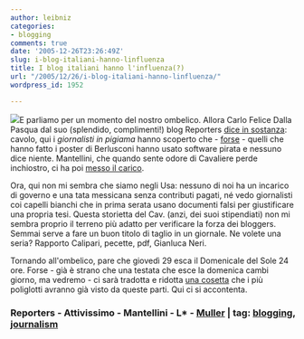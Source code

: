```yaml
---
author: leibniz
categories:
- blogging
comments: true
date: '2005-12-26T23:26:49Z'
slug: i-blog-italiani-hanno-linfluenza
title: I blog italiani hanno l'influenza(?)
url: "/2005/12/26/i-blog-italiani-hanno-linfluenza/"
wordpress_id: 1952

---
```

![](http://www.muller.it/images/ombelico.gif)E parliamo per un momento del nostro ombelico. Allora Carlo Felice Dalla Pasqua dal suo (splendido, complimenti!) blog Reporters [dice in sostanza](http://reporters.blogosfere.it/2005/12/i_programmi_pir.html): cavolo, qui i _giornalisti in pigiama_ hanno scoperto che - [forse](http://attivissimo.blogspot.com/2005/12/aggiornamento-sul-software-pirata-dei.html) - quelli che hanno fatto i poster di Berlusconi hanno usato software pirata e nessuno dice niente. Mantellini, che quando sente odore di Cavaliere perde inchiostro, ci ha poi [messo il carico](http://www.mantellini.it/2005_12_25_archivio.htm#113558724688373689).

Ora, qui non mi sembra che siamo negli Usa: nessuno di noi ha un incarico di governo e una tata messicana senza contributi pagati, né vedo giornalisti coi capelli bianchi che in prima serata usano documenti falsi per giustificare una propria tesi. Questa storietta del Cav. (anzi, dei suoi stipendiati) non mi sembra proprio il terreno più adatto per verificare la forza dei bloggers. Semmai serve a fare un buon titolo di taglio in un giornale. Ne volete una seria? Rapporto Calipari, pecette, pdf, Gianluca Neri.

Tornando all'ombelico, pare che giovedì 29 esca il Domenicale del Sole 24 ore. Forse - già è strano che una testata che esce la domenica cambi giorno, ma vedremo - ci sarà tradotta e ridotta [una cosetta](http://www.leibniz-blogs.it/archives/2005/12/19/1939) che i più poliglotti avranno già visto da queste parti. Qui ci si accontenta.

### Reporters - Attivissimo - Mantellini - L* - [Muller](http://www.muller.it) | tag: [blogging](http://www.technorati.com/tags/blogging), [journalism](http://www.technorati.com/tags/journalism)
